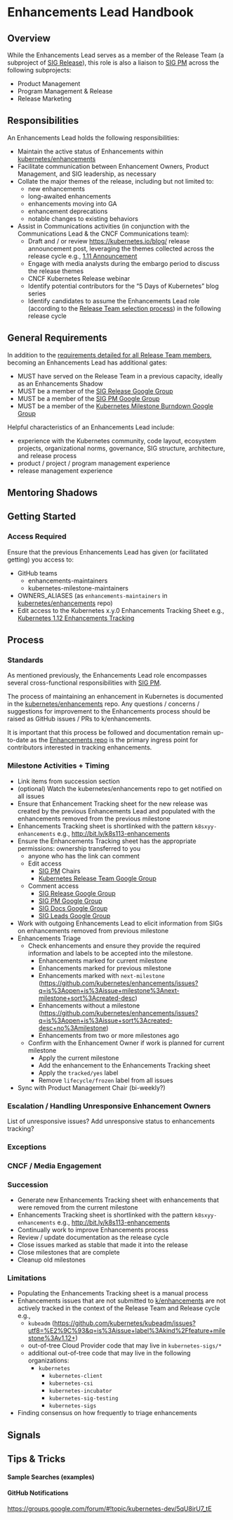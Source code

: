 # Enhancements Lead Handbook

## Overview

While the Enhancements Lead serves as a member of the Release Team (a subproject of [SIG Release][sig-release]), this role is also a liaison to [SIG PM][sig-pm] across the following subprojects:
- Product Management
- Program Management & Release
- Release Marketing

## Responsibilities

An Enhancements Lead holds the following responsibilities:
- Maintain the active status of Enhancements within [kubernetes/enhancements][k/enhancements]
- Facilitate communication between Enhancement Owners, Product Management, and SIG leadership, as necessary
- Collate the major themes of the release, including but not limited to:
  - new enhancements
  - long-awaited enhancements
  - enhancements moving into GA
  - enhancement deprecations
  - notable changes to existing behaviors
- Assist in Communications activities (in conjunction with the Communications Lead & the CNCF Communications team):
  - Draft and / or review https://kubernetes.io/blog/ release announcement post, leveraging the themes collected across the release cycle e.g., [1.11 Announcement][1.11-announcement]
  - Engage with media analysts during the embargo period to discuss the release themes
  - CNCF Kubernetes Release webinar
  - Identify potential contributors for the “5 Days of Kubernetes” blog series
  - Identify candidates to assume the Enhancements Lead role (according to the [Release Team selection process][rt-selection]) in the following release cycle

## General Requirements

In addition to the [requirements detailed for all Release Team members][rt-requirements], becoming an Enhancements Lead has additional gates:
  - MUST have served on the Release Team in a previous capacity, ideally as an Enhancements Shadow
  - MUST be a member of the [SIG Release Google Group][sig-release-group]
  - MUST be a member of the [SIG PM Google Group][sig-pm-group]
  - MUST be a member of the [Kubernetes Milestone Burndown Google Group][burndown-group]

Helpful characteristics of an Enhancements Lead include:
- experience with the Kubernetes community, code layout, ecosystem projects, organizational norms, governance, SIG structure, architecture, and release process
- product / project / program management experience
- release management experience

## Mentoring Shadows

## Getting Started

### Access Required
Ensure that the previous Enhancements Lead has given (or facilitated getting) you access to:
- GitHub teams
  - enhancements-maintainers
  - kubernetes-milestone-maintainers
- OWNERS_ALIASES (as `enhancements-maintainers` in [kubernetes/enhancements][k/enhancements] repo)
- Edit access to the Kubernetes x.y.0 Enhancements Tracking Sheet e.g., [Kubernetes 1.12 Enhancements Tracking][1.12-tracking]

## Process

### Standards
As mentioned previously, the Enhancements Lead role encompasses several cross-functional responsibilities with [SIG PM][sig-pm].

The process of maintaining an enhancement in Kubernetes is documented in the [kubernetes/enhancements][k/enhancements] repo. Any questions / concerns / suggestions for improvement to the Enhancements process should be raised as GitHub issues / PRs to k/enhancements.

It is important that this process be followed and documentation remain up-to-date as the [Enhancements repo][k/enhancements] is the primary ingress point for contributors interested in tracking enhancements.

### Milestone Activities + Timing
- Link items from succession section
- (optional) Watch the kubernetes/enhancements repo to get notified on all issues
- Ensure that Enhancement Tracking sheet for the new release was created by the previous Enhancements Lead and populated with the enhancements removed from the previous milestone
- Enhancements Tracking sheet is shortlinked with the pattern `k8sxyy-enhancements` e.g., http://bit.ly/k8s113-enhancements
- Ensure the Enhancements Tracking sheet has the appropriate permissions:
ownership transferred to you
  - anyone who has the link can comment
  - Edit access
    - [SIG PM][sig-pm] Chairs
    - [Kubernetes Release Team Google Group][rt-group]
  - Comment access
    - [SIG Release Google Group][sig-release-group]
    - [SIG PM Google Group][sig-pm-group]
    - [SIG Docs Google Group][sig-docs-group]
    - [SIG Leads Google Group][sig-leads-group]
- Work with outgoing Enhancements Lead to elicit information from SIGs on enhancements removed from previous milestone
- Enhancements Triage
  - Check enhancements and ensure they provide the required information and labels to be accepted into the milestone.
    - Enhancements marked for current milestone
    - Enhancements marked for previous milestone
    - Enhancements marked with `next-milestone` (https://github.com/kubernetes/enhancements/issues?q=is%3Aopen+is%3Aissue+milestone%3Anext-milestone+sort%3Acreated-desc)
    - Enhancements without a milestone (https://github.com/kubernetes/enhancements/issues?q=is%3Aopen+is%3Aissue+sort%3Acreated-desc+no%3Amilestone)
    - Enhancements from two or more milestones ago
  - Confirm with the Enhancement Owner if work is planned for current milestone
    - Apply the current milestone
    - Add the enhancement to the Enhancements Tracking sheet
    - Apply the `tracked/yes` label
    - Remove `lifecycle/frozen` label from all issues
- Sync with Product Management Chair (bi-weekly?)

### Escalation / Handling Unresponsive Enhancement Owners
List of unresponsive issues? Add unresponsive status to enhancements tracking?

### Exceptions

### CNCF / Media Engagement

### Succession
- Generate new Enhancements Tracking sheet with enhancements that were removed from the current milestone
- Enhancements Tracking sheet is shortlinked with the pattern `k8sxyy-enhancements` e.g., http://bit.ly/k8s113-enhancements
- Continually work to improve Enhancements process
- Review / update documentation as the release cycle
- Close issues marked as stable that made it into the release
- Close milestones that are complete
- Cleanup old milestones

### Limitations
- Populating the Enhancements Tracking sheet is a manual process
- Enhancements issues that are not submitted to [k/enhancements][k/enhancements] are not actively tracked in the context of the Release Team and Release cycle e.g.,
  - `kubeadm` (https://github.com/kubernetes/kubeadm/issues?utf8=%E2%9C%93&q=is%3Aissue+label%3Akind%2Ffeature+milestone%3Av1.12+)
  - out-of-tree Cloud Provider code that may live in `kubernetes-sigs/*`
  - additional out-of-tree code that may live in the following organizations:
    - `kubernetes`
		- `kubernetes-client`
		- `kubernetes-csi`
		- `kubernetes-incubator`
		- `kubernetes-sig-testing`
		- `kubernetes-sigs`
- Finding consensus on how frequently to triage enhancements

## Signals

## Tips & Tricks

#### Sample Searches (examples)

#### GitHub Notifications
https://groups.google.com/forum/#!topic/kubernetes-dev/5qU8irU7_tE


[burndown-group]: https://groups.google.com/forum/#!forum/kubernetes-milestone-burndown
[k/enhancements]: https://github.com/kubernetes/enhancements
[rt-group]: https://groups.google.com/forum/#!forum/kubernetes-release-team
[rt-selection]: /README.md#release-team-selection
[rt-requirements]: /README.md#release-team-requirements
[sig-docs-group]: https://groups.google.com/forum/#!forum/kubernetes-sig-docs
[sig-leads-group]: https://groups.google.com/forum/#!forum/kubernetes-sig-leads
[sig-pm]: https://github.com/kubernetes/community/blob/master/sig-pm/README.md
[sig-pm-group]: https://groups.google.com/forum/#!forum/kubernetes-pm
[sig-release]: https://github.com/kubernetes/community/blob/master/sig-release/README.md
[sig-release-group]: https://groups.google.com/forum/#!forum/kubernetes-sig-release
[1.11-announcement]: https://kubernetes.io/blog/2018/06/27/kubernetes-1.11-release-announcement/
[1.12-tracking]: http://bit.ly/k8s112-enhancements

